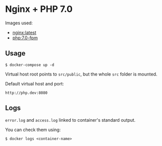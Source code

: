 # Nginx + PHP 7.0

Images used:
- [nginx:latest](https://hub.docker.com/_/nginx)
- [php:7.0-fpm](https://hub.docker.com/_/php)


## Usage

```shell
$ docker-compose up -d
```

Virtual host root points to `src/public`, but the whole `src` folder is mounted.

Default virtual host and port:

```
http://php.dev:8080
```


## Logs

`error.log` and `access.log` linked to container's standard output.

You can check them using:

```shell
$ docker logs <container-name>
```